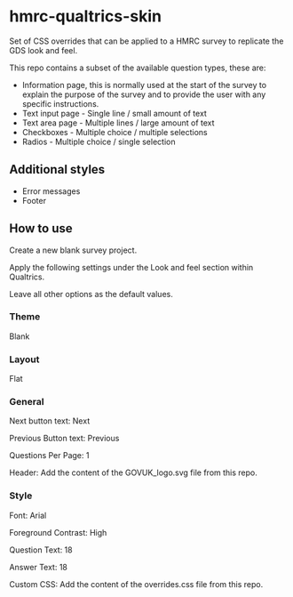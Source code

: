 # hmrc-qualtrics-skin

Set of CSS overrides that can be applied to a HMRC survey to replicate the GDS look and feel.

This repo contains a subset of the available question types, these are:

* Information page, this is normally used at the start of the survey to explain the purpose of the survey and to provide the user with any specific instructions.
* Text input page - Single line / small amount of text
* Text area page - Multiple lines / large amount of text
* Checkboxes - Multiple choice / multiple selections
* Radios - Multiple choice / single selection

## Additional styles

* Error messages
* Footer

## How to use

Create a new blank survey project.

Apply the following settings under the Look and feel section within Qualtrics.

Leave all other options as the default values.

### Theme

Blank

### Layout

Flat

### General

Next button text: Next

Previous Button text: Previous

Questions Per Page: 1

Header: Add the content of the GOVUK_logo.svg file from this repo.

### Style

Font: Arial

Foreground Contrast: High

Question Text: 18

Answer Text: 18

Custom CSS: Add the content of the overrides.css file from this repo.
